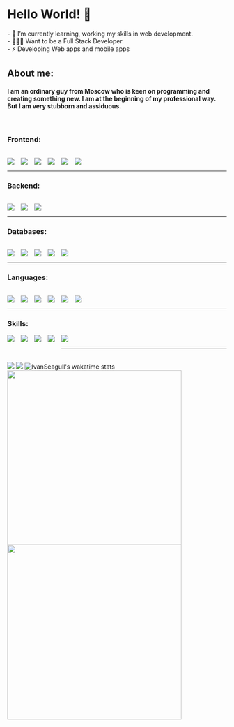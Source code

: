 <!-- ### Hi there 👋 -->

<!--
**IvanSeagull/IvanSeagull** is a ✨ _special_ ✨ repository because its `README.md` (this file) appears on your GitHub profile.

Here are some ideas to get you started:

- 🔭 I’m currently working on ...
- 👯 I’m looking to collaborate on ...
- 🤔 I’m looking for help with ...
- 💬 Ask me about ...
- 📫 How to reach me: ...
- 😄 Pronouns: ...
- ⚡ Fun fact: ...
 -->

<!-- Header -->

  <h1 align="">
     Hello World! 👋
  </h1>
- 🌱 I’m currently learning, working my skills in web development.
<br/>
- 👨🏽‍💻 Want to be a Full Stack Developer.
<br/>
- ⚡ Developing Web apps and mobile apps

  <!-- <p>am a Junior Frontend Developer!</p> -->
<br/>
<h2>About me:</h2>
<h4>
I am an ordinary guy from Moscow who is keen on programming and creating something new. I am at the beginning of my professional way. But I am very stubborn and assiduous.
</h4>
<br/>

<h3>Frontend: </h3>

<img align="left" style="margin-right:15px; margin-top: 15px" src="https://img.shields.io/badge/-React-090909?style=for-the-badge&logo=react">

<img align="left" style="margin-right:15px; margin-top: 15px" src="https://img.shields.io/static/v1?style=for-the-badge&message=Next.js&color=090909&logo=Next.js&logoColor=FFFFFF&label=">
<img align="left" style="margin-right:15px; margin-top: 15px" src="https://img.shields.io/badge/-redux-090909?style=for-the-badge&logo=Redux">
<img align="left" style="margin-right:15px; margin-top: 15px" src="https://img.shields.io/badge/-Scss-090909?style=for-the-badge&logo=sass">

<img align="left" style="margin-right:15px; margin-top: 15px" src="https://img.shields.io/badge/-TailwindCSS-090909?style=for-the-badge&logo=TailwindCSS">

<img  style="margin-right:15px; margin-top: 15px" src="https://img.shields.io/badge/-Bootstrap-090909?style=for-the-badge&logo=Bootstrap">

<hr/>

<h3>Backend:</h3>
<img align="left" style="margin-right:15px; margin-top: 15px" src="https://img.shields.io/badge/-Nodejs-090909?style=for-the-badge&logo=node.js">

<img align="left" style="margin-right:15px; margin-top: 15px; " src="https://img.shields.io/badge/-Express-090909?style=for-the-badge&logo=Express">
<img style="margin-right:15px; margin-top: 15px; " src="https://img.shields.io/badge/-Nestjs-090909?style=for-the-badge&logo=nestjs">

<hr/>
<h3>Databases:</h3>
<img align="left" style="margin-right:15px; margin-top: 15px" src="https://img.shields.io/static/v1?style=for-the-badge&message=MongoDB&color=090909&logo=MongoDB&logoColor=47A248&label="/>
<img align="left" style="margin-right:15px; margin-top: 15px" src="https://img.shields.io/badge/-Firebase-090909?style=for-the-badge&logo=firebase">
<img align="left" style="margin-right:15px; margin-top: 15px" src="https://img.shields.io/badge/-Graphql-090909?style=for-the-badge&logo=graphql&logoColor=e535ab">
<img align="left" style="margin-right:15px; margin-top: 15px" src="https://img.shields.io/badge/-Postgresql-090909?style=for-the-badge&logo=postgresql">
<img  style="margin-right:15px; margin-top: 15px" src="https://img.shields.io/badge/-MySql-090909?style=for-the-badge&logoColor=ffffff&logo=mysql">

<hr/>

<h3>Languages:</h3>

<img align="left" style="margin-right:15px; margin-top: 15px" src="https://img.shields.io/badge/-JavaScript-090909?style=for-the-badge&logo=javascript">
<img align="left" style="margin-right:15px; margin-top: 15px" src="https://img.shields.io/badge/-TypeScript-090909?style=for-the-badge&logo=TypeScript">
<img align="left" style="margin-right:15px; margin-top: 15px" src="https://img.shields.io/badge/-solidity-090909?style=for-the-badge&logo=solidity">
<img align="left" style="margin-right:15px; margin-top: 15px" src="https://img.shields.io/badge/-Python-090909?style=for-the-badge&logo=python">
<!-- <img align="left" style="margin-right:15px; margin-top: 15px" src="https://img.shields.io/badge/-Html-090909?style=for-the-badge&logo=html5">
<img align="left" style="margin-right:15px; margin-top: 15px" src="https://img.shields.io/badge/-Css3-090909?style=for-the-badge&logo=css3"> -->

<img align="left" style="margin-right:15px; margin-top: 15px" src="https://img.shields.io/badge/-Php-090909?style=for-the-badge&logo=php">
<img  style="margin-right:15px; margin-top: 15px" src="https://img.shields.io/static/v1?style=for-the-badge&message=Java&color=000000&logo=Java&logoColor=FFFFFF&label=">

<hr/>
<h3>Skills:</h3>

<img align="left" style="margin-right:15px" src="https://img.shields.io/badge/-Visual Studio Code-090909?style=for-the-badge&logo=visual%20studio%20code">
<img align="left" style="margin-right:15px" src="https://img.shields.io/badge/-git-090909?style=for-the-badge&logo=git">
<img align="left" style="margin-right:15px" src="https://img.shields.io/badge/-github-090909?style=for-the-badge&logo=github">

<img align="left" style="margin-bottom: 15px; margin-right:15px" src="https://img.shields.io/badge/-gitlab-090909?style=for-the-badge&logo=gitlab">

<img  style=";margin-right:15px" src="https://img.shields.io/badge/-Heroku-090909?style=for-the-badge&logo=heroku&logoColor=430098">
<!-- <br/> -->
<!-- <br/> -->

<hr/>
<br/>

<img src="https://github-readme-stats.vercel.app/api?username=IvanSeagull&theme=dark&show_icons=true">

<img src="https://github-readme-streak-stats.herokuapp.com?user=IvanSeagull&theme=dark&date_format=M%20j%5B%2C%20Y%5D" >

<img alt="IvanSeagull's wakatime stats" src="https://github-readme-stats.vercel.app/api/wakatime?username=IvanSeagull&theme=dark"/>
<img src="https://wakatime.com/share/@ea96ee46-909d-45fd-adee-dfa864e74ace/a5c5f8e4-16c8-486f-a8b4-2d23d9987472.svg" height="400"/>

<img src="https://wakatime.com/share/@ea96ee46-909d-45fd-adee-dfa864e74ace/3b83177a-5477-48f9-9e1e-43dcd37797d3.svg" height="400"/>
<!--LANGUAGES
WEBSITE:

<!--
<img align="center" src="http://s05.flagcounter.com/count/QBT/bg_000000/txt_22B7DB/border_CCCCCC/columns_9/maxflags_300/viewers_0/labels_0/pageviews_1/flags_1/" /><a href="https://info.flagcounter.com/AyNK"></a>

<!-- <a href="https://info.flagcounter.com/V0gE"><img src="https://s01.flagcounter.com/count2/V0gE/bg_FFFFFF/txt_000000/border_CCCCCC/columns_5/maxflags_300/viewers_0/labels_0/pageviews_1/flags_1/percent_0/" alt="Flag Counter" border="0"></a> -->

<!--
![Top Langs](https://github-readme-stats.vercel.app/api/top-langs/?username=ivanseagull&layout=compact&theme=dark) -->
